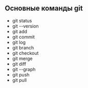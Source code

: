 ## Основные команды git

* git status
* git --version
* git add
* git commit
* git log
* git branch
* git checkout
* git merge
* git diff
* git --graph
* git push
* git pull
